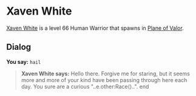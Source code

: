 # Xaven White



[Xaven White](/npc/208057) is a level 66 Human Warrior that spawns in [Plane of Valor](/zone/208).



## Dialog

**You say:** `hail`



>**Xaven White says:** Hello there.  Forgive me for staring, but it seems more and more of your kind have been passing through here each day.  You sure are a curious "..e.other:Race()..".
end
